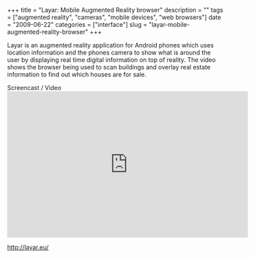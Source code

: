 +++
title = "Layar: Mobile Augmented Reality browser"
description = ""
tags = ["augmented reality", "cameras", "mobile devices", "web browsers"]
date = "2009-06-22"
categories = ["interface"]
slug = "layar-mobile-augmented-reality-browser"
+++


<p>Layar is an augmented reality application for Android phones which uses location information and the phones camera to show what is around the user by displaying real time digital information on top of reality. The video shows the browser being used to scan buildings and overlay real estate information to find out which houses are for sale.</p>
<div class="video"><div class="caption aptureNoAutolink">Screencast / Video</div><div class="video-object"><object width="560" height="340"><param name="movie" value="http://www.youtube.com/v/b64_16K2e08&amp;hl=en&amp;fs=1&amp;"></param><param name="allowFullScreen" value="true"></param><param name="allowscriptaccess" value="always"></param><embed src="http://www.youtube.com/v/b64_16K2e08&amp;hl=en&amp;fs=1&amp;" type="application/x-shockwave-flash" allowscriptaccess="always" allowfullscreen="true" width="560" height="340"></embed></object></div></div>        
<p><a href="http://layar.eu/">http://layar.eu/</a></p>

